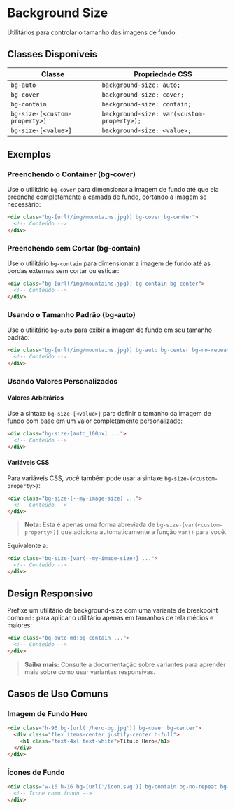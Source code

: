 # Background Size

Utilitários para controlar o tamanho das imagens de fundo.

## Classes Disponíveis

| Classe | Propriedade CSS |
|--------|----------------|
| `bg-auto` | `background-size: auto;` |
| `bg-cover` | `background-size: cover;` |
| `bg-contain` | `background-size: contain;` |
| `bg-size-(<custom-property>)` | `background-size: var(<custom-property>);` |
| `bg-size-[<value>]` | `background-size: <value>;` |

## Exemplos

### Preenchendo o Container (bg-cover)

Use o utilitário `bg-cover` para dimensionar a imagem de fundo até que ela preencha completamente a camada de fundo, cortando a imagem se necessário:

```html
<div class="bg-[url(/img/mountains.jpg)] bg-cover bg-center">
  <!-- Conteúdo -->
</div>
```

### Preenchendo sem Cortar (bg-contain)

Use o utilitário `bg-contain` para dimensionar a imagem de fundo até as bordas externas sem cortar ou esticar:

```html
<div class="bg-[url(/img/mountains.jpg)] bg-contain bg-center">
  <!-- Conteúdo -->
</div>
```

### Usando o Tamanho Padrão (bg-auto)

Use o utilitário `bg-auto` para exibir a imagem de fundo em seu tamanho padrão:

```html
<div class="bg-[url(/img/mountains.jpg)] bg-auto bg-center bg-no-repeat">
  <!-- Conteúdo -->
</div>
```

### Usando Valores Personalizados

#### Valores Arbitrários

Use a sintaxe `bg-size-[<value>]` para definir o tamanho da imagem de fundo com base em um valor completamente personalizado:

```html
<div class="bg-size-[auto_100px] ...">
  <!-- Conteúdo -->
</div>
```

#### Variáveis CSS

Para variáveis CSS, você também pode usar a sintaxe `bg-size-(<custom-property>)`:

```html
<div class="bg-size-(--my-image-size) ...">
  <!-- Conteúdo -->
</div>
```

> **Nota:** Esta é apenas uma forma abreviada de `bg-size-[var(<custom-property>)]` que adiciona automaticamente a função `var()` para você.

Equivalente a:
```html
<div class="bg-size-[var(--my-image-size)] ...">
  <!-- Conteúdo -->
</div>
```

## Design Responsivo

Prefixe um utilitário de background-size com uma variante de breakpoint como `md:` para aplicar o utilitário apenas em tamanhos de tela médios e maiores:

```html
<div class="bg-auto md:bg-contain ...">
  <!-- Conteúdo -->
</div>
```

> **Saiba mais:** Consulte a documentação sobre variantes para aprender mais sobre como usar variantes responsivas.

## Casos de Uso Comuns

### Imagem de Fundo Hero

```html
<div class="h-96 bg-[url('/hero-bg.jpg')] bg-cover bg-center">
  <div class="flex items-center justify-center h-full">
    <h1 class="text-4xl text-white">Título Hero</h1>
  </div>
</div>
```

### Ícones de Fundo

```html
<div class="w-16 h-16 bg-[url('/icon.svg')] bg-contain bg-no-repeat bg-center">
  <!-- Ícone como fundo -->
</div>
```

